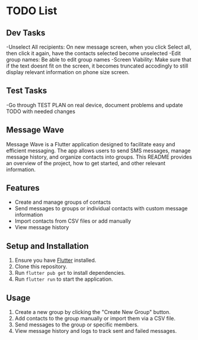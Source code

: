 # TODO List

## Dev Tasks

-Unselect All recipients: On new message screen, when you click Select all, then click it again, have the contacts selected become unselected
-Edit group names: Be able to edit group names
-Screen Viability: Make sure that if the text doesnt fit on the screen, it becomes truncated accodingly to still display relevant information on phone size screen.

## Test Tasks

-Go through TEST PLAN on real device, document problems and update TODO with needed changes

## Message Wave

Message Wave is a Flutter application designed to facilitate easy and efficient messaging. The app allows users to send SMS messages, manage message history, and organize contacts into groups. This README provides an overview of the project, how to get started, and other relevant information.

## Features

- Create and manage groups of contacts
- Send messages to groups or individual contacts with custom message information
- Import contacts from CSV files or add manually
- View message history


## Setup and Installation

1. Ensure you have [Flutter](https://flutter.dev/docs/get-started/install) installed.
2. Clone this repository.
3. Run `flutter pub get` to install dependencies.
4. Run `flutter run` to start the application.

## Usage

1. Create a new group by clicking the "Create New Group" button.
2. Add contacts to the group manually or import them via a CSV file.
3. Send messages to the group or specific members.
4. View message history and logs to track sent and failed messages.
